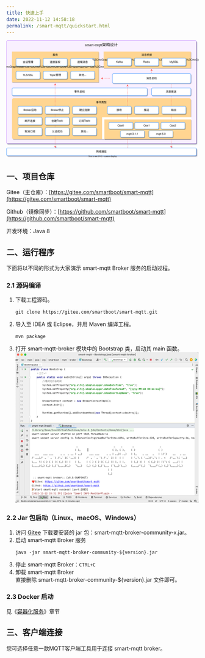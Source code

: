 ```yaml
---
title: 快速上手
date: 2022-11-12 14:58:18
permalink: /smart-mqtt/quickstart.html
---
```

![](./img/framework.svg)
## 一、项目仓库
Gitee（主仓库）：[https://gitee.com/smartboot/smart-mqtt](https://gitee.com/smartboot/smart-mqtt)

Github（镜像同步）：[https://github.com/smartboot/smart-mqtt](https://github.com/smartboot/smart-mqtt)

开发环境：Java 8

## 二、运行程序
下面将以不同的形式为大家演示 smart-mqtt Broker 服务的启动过程。
### 2.1 源码编译
1. 下载工程源码。
    ```shell
    git clone https://gitee.com/smartboot/smart-mqtt.git
    ```
2. 导入至 IDEA 或 Eclipse，并用 Maven 编译工程。
    ```shell
    mvn package
    ```
3. 打开 smart-mqtt-broker 模块中的 Bootstrap 类，启动其 main 函数。
![](./img/bootstrap.png)

### 2.2 Jar 包启动（Linux、macOS、Windows）
1. 访问 [Gitee](https://gitee.com/smartboot/smart-mqtt/releases) 下载要安装的 jar 包：smart-mqtt-broker-community-x.jar。
2. 启动 smart-mqtt Broker 服务
    ```shell
    java -jar smart-mqtt-broker-community-${version}.jar
    ```
3. 停止 smart-mqtt Broker：`CTRL+C`
4. 卸载 smart-mqtt Broker  
直接删除 smart-mqtt-broker-community-${version}.jar 文件即可。
   
### 2.3 Docker 启动
见《[容器化服务](05.容器化服务.md)》章节

## 三、客户端连接
您可选择任意一款MQTT客户端工具用于连接 smart-mqtt broker。